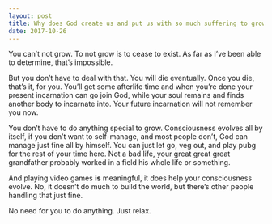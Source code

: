 ```yaml
---
layout: post
title: Why does God create us and put us with so much suffering to grow and be enlightened? What if I don&#39;t want to grow or be enlightened? Can&#39;t we be just free of life, death and suffering enlightenment cycles? Can God just leave us alone and let us be?
date: 2017-10-26
---
```


<p>You can’t not grow. To not grow is to cease to exist. As far as I’ve been able to determine, that’s impossible.</p><p>But you don’t have to deal with that. You will die eventually. Once you die, that’s it, for you. You’ll get some afterlife time and when you’re done your present incarnation can go join God, while your soul remains and finds another body to incarnate into. Your future incarnation will not remember you now.</p><p>You don’t have to do anything special to grow. Consciousness evolves all by itself, if you don’t want to self-manage, and most people don’t, God can manage just fine all by himself. You can just let go, veg out, and play pubg for the rest of your time here. Not a bad life, your great great great grandfather probably worked in a field his whole life or something.</p><p>And playing video games <b>is</b> meaningful, it does help your consciousness evolve. No, it doesn’t do much to build the world, but there’s other people handling that just fine.</p><p>No need for you to do anything. Just relax.</p>
